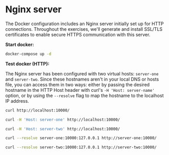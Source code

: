 # Nginx server

The Docker configuration includes an Nginx server initially set up for HTTP connections. Throughout the exercises, we'll generate and install SSL/TLS certificates to enable secure HTTPS communication with this server.

**Start docker:**
```bash
docker-compose up -d
```

**Test docker (HTTP):**

The Nginx server has been configured with two virtual hosts: `server-one` and `server-two`. Since these hostnames aren't in your local DNS or hosts file, you can access them in two ways: either by passing the desired hostname in the HTTP Host header with curl's `-H 'Host: server-name'` option, or by using the `--resolve` flag to map the hostname to the localhost IP address.

```bash
curl http://localhost:10000/

curl -H 'Host: server-one' http://localhost:10000/

curl -H 'Host: server-two' http://localhost:10000/

curl --resolve server-one:10000:127.0.0.1 http://server-one:10000/

curl --resolve server-two:10000:127.0.0.1 http://server-two:10000/
```

